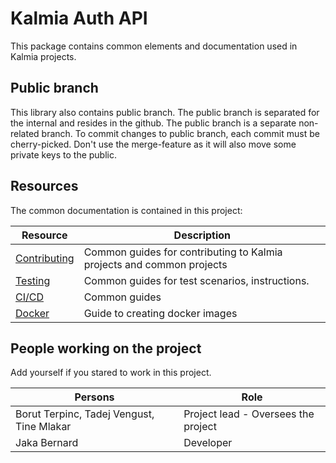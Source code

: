 # Kalmia Auth API

This package contains common elements and documentation used in Kalmia projects.

## Public branch

This library also contains public branch. The public branch is separated for the internal and resides in the github. 
The public branch is a separate non-related branch. To commit changes to public branch, each commit must be cherry-picked.
Don't use the merge-feature as it will also move some private keys to the public.

## Resources

The common documentation is contained in this project: 

| Resource                             | Description                                                           |
| ------------------------------------ | --------------------------------------------------------------------- |
| [Contributing](docs/CONTRIBUTING.md) | Common guides for contributing to Kalmia projects and common projects |
| [Testing](docs/TESTING.md)           | Common guides for test scenarios, instructions.                       |
| [CI/CD](docs/CI-CD.md)               | Common guides                                                         |
| [Docker](docs/DOCKER.md)             | Guide to creating docker images                                       |


## People working on the project

Add yourself if you stared to work in this project.

| Persons                                   | Role                                |
| ----------------------------------------- | ----------------------------------- |
| Borut Terpinc, Tadej Vengust, Tine Mlakar | Project lead - Oversees the project |
| Jaka Bernard                              | Developer                           |


